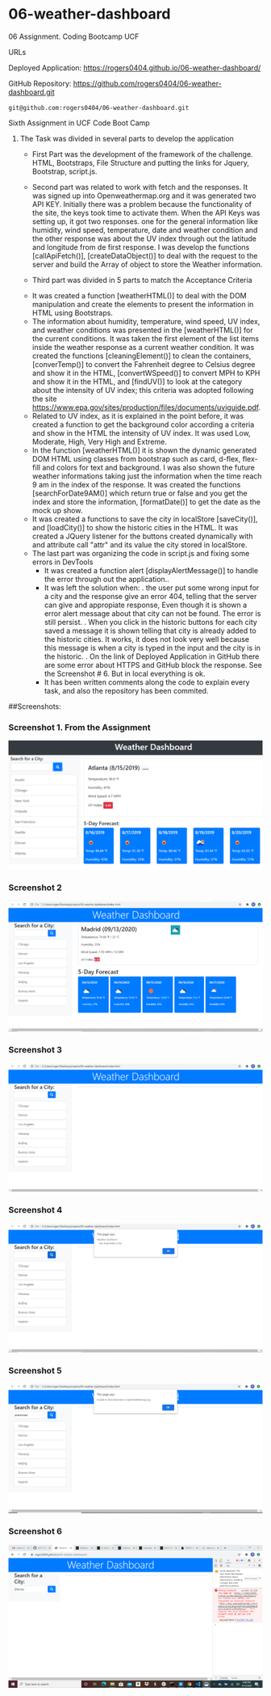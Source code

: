 # 06-weather-dashboard
06 Assignment. Coding Bootcamp UCF


URLs

Deployed Application: 
    https://rogers0404.github.io/06-weather-dashboard/

GitHub Repository:
    https://github.com/rogers0404/06-weather-dashboard.git 
    
    git@github.com:rogers0404/06-weather-dashboard.git 


Sixth Assignment in UCF Code Boot Camp

1. The Task was divided in several parts to develop the application
    - First Part was the development of the framework of the challenge. HTML, Bootstraps, File Structure and putting the links for Jquery, Bootstrap, script.js. 

    - Second part was related to work with fetch and the responses. It was signed up into Openweathermap.org and it was generated two API KEY. Initially there was a problem because the functionality of the site, the keys took time to activate them. When the API Keys was setting up, it got two responses. one for the general information like humidity, wind speed, temperature, date and weather condition and the other response was about the UV index through out the latitude and longitude from de first response. I was develop the functions [callApiFetch()], [createDataObject()] to deal with the request to the server and build the Array of object to store the Weather information.  

    - Third part was divided in 5 parts to match the Acceptance Criteria
    * It was created a function [weatherHTML()] to deal with the DOM manipulation and create the elements to present the information in HTML using Bootstraps.
    * The information about humidity, temperature, wind speed, UV index, and weather conditions was presented in the [weatherHTML()] for the current conditions. It was taken the first element of the list items inside the weather response as a current  weather condition. It was created the functions [cleaningElement()] to clean the containers, [converTemp()] to convert the Fahrenheit degree to Celsius degree and show it in the HTML, [convertWSpeed()] to convert MPH to KPH and show it in the HTML, and [findUV()] to look at the category about the intensity of UV index; this criteria was adopted following the site https://www.epa.gov/sites/production/files/documents/uviguide.pdf.
    * Related to UV index, as it is explained in the point before, it was created a function to get the background color according a criteria and show in the HTML the intensity of UV index. It was used Low, Moderate, High, Very High and Extreme.
    * In the function [weatherHTML()] it is shown the dynamic generated DOM HTML using classes from bootstrap such as card, d-flex, flex-fill and colors for text and background. I was also shown the future weather informations taking just the information when the time reach 9 am in the index of the response. It was created the functions [searchForDate9AM()] which return true or false and you get the index and store the information, [formatDate()] to get the date as the mock up show.  
    * It was created a functions to save the city in localStore [saveCity()], and [loadCity()] to show the historic cities in the HTML. It was created a JQuery listener for the buttons created dynamically with and attribute call "attr" and its value the city stored in localStore. 

    - The last part was organizing the code in script.js and fixing some errors in DevTools
        * It was created a function alert [displayAlertMessage()] to handle the error through out the application..
        * It was left the solution when:
            . the user put some wrong input for a city and the response give an error 404, telling that the server can give and appropiate response, Even though it is shown a error alert message about that city can not be found. The error is still persist. 
            . When you click in the historic buttons for each city saved a message it is shown telling that city is already added to the historic cities. It works, it does not look very well because this message is when a city is typed in the input and the city is in the historic. 
            . On the link of Deployed Application in GitHub there are some error about HTTPS and GitHub block the response. See the Screenshot # 6. But in local everything is ok.
        * It has been written comments along the code to explain every task, and also the repository has been commited.

##Screenshots:

### Screenshot 1. From the Assignment
![](./assets/images/image.png)

### Screenshot 2
![](./assets/images/image1.png)

### Screenshot 3
![](./assets/images/image2.png)

### Screenshot 4
![](./assets/images/image3.png)

### Screenshot 5
![](./assets/images/image4.png)

### Screenshot 6
![](./assets/images/image5.png)